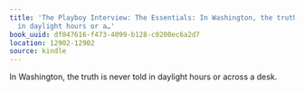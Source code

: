 ```yaml
---
title: 'The Playboy Interview: The Essentials: In Washington, the truth is never told
  in daylight hours or a…'
book_uuid: df047616-f473-4099-b128-c0200ec6a2d7
location: 12902-12902
source: kindle
---
```


In Washington, the truth is never told in daylight hours or across a desk.